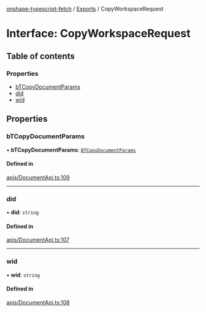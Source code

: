 [onshape-typescript-fetch](../README.md) / [Exports](../modules.md) / CopyWorkspaceRequest

# Interface: CopyWorkspaceRequest

## Table of contents

### Properties

- [bTCopyDocumentParams](CopyWorkspaceRequest.md#btcopydocumentparams)
- [did](CopyWorkspaceRequest.md#did)
- [wid](CopyWorkspaceRequest.md#wid)

## Properties

### bTCopyDocumentParams

• **bTCopyDocumentParams**: [`BTCopyDocumentParams`](BTCopyDocumentParams.md)

#### Defined in

[apis/DocumentApi.ts:109](https://github.com/toebes/onshape-typescript-fetch/blob/3e11ae1/apis/DocumentApi.ts#L109)

___

### did

• **did**: `string`

#### Defined in

[apis/DocumentApi.ts:107](https://github.com/toebes/onshape-typescript-fetch/blob/3e11ae1/apis/DocumentApi.ts#L107)

___

### wid

• **wid**: `string`

#### Defined in

[apis/DocumentApi.ts:108](https://github.com/toebes/onshape-typescript-fetch/blob/3e11ae1/apis/DocumentApi.ts#L108)
